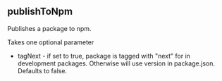 ## publishToNpm

Publishes a package to npm.

Takes one optional parameter

- tagNext - if set to true, package is tagged with "next" for in development packages.  Otherwise will use version in package.json.  Defaults to false.
